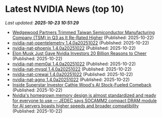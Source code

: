 # Latest NVIDIA News (top 10)
_Last updated: **2025-10-23 10:51:29**_

- [Wedgewood Partners Trimmed Taiwan Semiconductor Manufacturing Company (TSM) in Q3 as It Re-Rated Higher](https://finance.yahoo.com/news/wedgewood-partners-trimmed-taiwan-semiconductor-104608634.html) (Published: 2025-10-22)
- [nvidia-nat-opentelemetry 1.4.0a20251022](https://pypi.org/project/nvidia-nat-opentelemetry/1.4.0a20251022/) (Published: 2025-10-22)
- [nvidia-nat-phoenix 1.4.0a20251022](https://pypi.org/project/nvidia-nat-phoenix/1.4.0a20251022/) (Published: 2025-10-22)
- [Elon Musk Just Gave Nvidia Investors 20 Billion Reasons to Cheer](https://biztoc.com/x/4bb47b7f1b13fa14) (Published: 2025-10-22)
- [nvidia-nat-mem0ai 1.4.0a20251022](https://pypi.org/project/nvidia-nat-mem0ai/1.4.0a20251022/) (Published: 2025-10-22)
- [nvidia-nat-mysql 1.4.0a20251022](https://pypi.org/project/nvidia-nat-mysql/1.4.0a20251022/) (Published: 2025-10-22)
- [nvidia-nat-crewai 1.4.0a20251022](https://pypi.org/project/nvidia-nat-crewai/1.4.0a20251022/) (Published: 2025-10-22)
- [nvidia-nat-agno 1.4.0a20251022](https://pypi.org/project/nvidia-nat-agno/1.4.0a20251022/) (Published: 2025-10-22)
- [Inside Superstar Investor Cathie Wood's AI Stock-Fueled Comeback](https://www.forbes.com/sites/hanktucker/2025/10/22/inside-superstar-investor-cathie-woods-ai-stock-fueled-comeback/) (Published: 2025-10-22)
- [Nvidia's homegrown memory design is almost standardized and ready for everyone to use — JEDEC says SOCAMM2 compact DRAM module for AI servers boasts higher speeds and broader compatibility](https://www.tomshardware.com/pc-components/ram/nvidias-homegrown-memory-design-is-nearly-complete-and-standardized-jedec-says-socamm2-will-replace-the-bespoke-socamm1-standard-that-nvidia-created) (Published: 2025-10-22)
